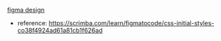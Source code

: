 [figma design](https://www.figma.com/file/VnejwcImzFbFOEyGxNRAkz/Dashboard?node-id=0%3A1&mode=dev)

- reference: https://scrimba.com/learn/figmatocode/css-initial-styles-co38f4924ad61a81cb1f626ad
